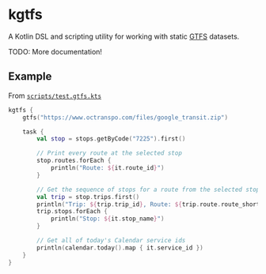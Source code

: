 # kgtfs

A Kotlin DSL and scripting utility for working with static [GTFS](https://developers.google.com/transit/gtfs) datasets.

TODO: More documentation!

## Example

From [`scripts/test.gtfs.kts`](scripts/test.gtfs.kts)

```kotlin
kgtfs {
    gtfs("https://www.octranspo.com/files/google_transit.zip")

    task {
        val stop = stops.getByCode("7225").first()

        // Print every route at the selected stop
        stop.routes.forEach {
            println("Route: ${it.route_id}")
        }

        // Get the sequence of stops for a route from the selected stop
        val trip = stop.trips.first()
        println("Trip: ${trip.trip_id}, Route: ${trip.route.route_short_name}")
        trip.stops.forEach {
            println("Stop: ${it.stop_name}")
        }

        // Get all of today's Calendar service ids
        println(calendar.today().map { it.service_id })
    }
}
```